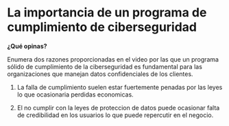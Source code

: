 # La importancia de un programa de cumplimiento de ciberseguridad

**¿Qué opinas?**

Enumera dos razones proporcionadas en el video por las que un programa sólido de cumplimiento de la ciberseguridad es fundamental para las organizaciones que manejan datos confidenciales de los clientes.

1. La falla de cumplimiento suelen estar fuertemente penadas por las leyes lo que ocasionaria perdidas economicas.

2. El no cumplir con la leyes de proteccion de datos puede ocasionar falta de credibilidad en los usuarios lo que puede repercutir en el negocio.